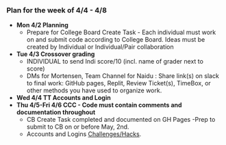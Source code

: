 ### **Plan for the week of 4/4 - 4/8**
* **Mon 4/2 Planning**
  * Prepare for College Board Create Task - Each individual must work on and submit code according to College Board. Ideas must be created by Individual or Individual/Pair collaboration
* **Tue 4/3 Crossover grading**
    * INDIVIDUAL to send Indi score/10 (incl. name of grader next to score) 
    * DMs for Mortensen, Team Channel for Naidu : Share link(s) on slack to final work:  GitHub pages, Replit, Review Ticket(s), TimeBox, or other methods you have used to organize work.
* **Wed 4/4 TT Accounts and Login**
* **Thu 4/5-Fri 4/6 CCC - Code must contain comments and documentation throughout**
    * CB Create Task completed and documented on GH Pages -Prep to submit to CB on or before May, 2nd.
    * Accounts and Logins [Challenges/Hacks](https://github.com/nighthawkcoders/nighthawk_csp/wiki/Tri-3-TT3--Accounts-and-Login).
